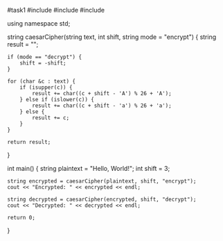 #task1
#include <iostream>
#include <string>
#include <cctype>

using namespace std;

string caesarCipher(string text, int shift, string mode = "encrypt") {
    string result = "";
    
    if (mode == "decrypt") {
        shift = -shift;
    }
    
    for (char &c : text) {
        if (isupper(c)) {
            result += char((c + shift - 'A') % 26 + 'A');
        } else if (islower(c)) {
            result += char((c + shift - 'a') % 26 + 'a');
        } else {
            result += c;
        }
    }
    
    return result;
}

int main() {
    string plaintext = "Hello, World!";
    int shift = 3;
    
    string encrypted = caesarCipher(plaintext, shift, "encrypt");
    cout << "Encrypted: " << encrypted << endl;
    
    string decrypted = caesarCipher(encrypted, shift, "decrypt");
    cout << "Decrypted: " << decrypted << endl;
    
    return 0;
}
